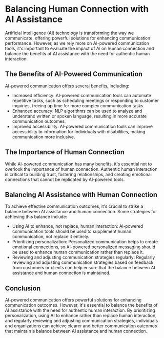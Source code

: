 Balancing Human Connection with AI Assistance
======================================================================================================

Artificial intelligence (AI) technology is transforming the way we communicate, offering powerful solutions for enhancing communication performance. However, as we rely more on AI-powered communication tools, it's important to evaluate the impact of AI on human connection and balance the benefits of AI assistance with the need for authentic human interaction.

The Benefits of AI-Powered Communication
----------------------------------------

AI-powered communication offers several benefits, including:

* Increased efficiency: AI-powered communication tools can automate repetitive tasks, such as scheduling meetings or responding to customer inquiries, freeing up time for more complex communication tasks.
* Enhanced accuracy: NLP algorithms can be used to analyze and understand written or spoken language, resulting in more accurate communication outcomes.
* Improved accessibility: AI-powered communication tools can improve accessibility to information for individuals with disabilities, making communication more inclusive.

The Importance of Human Connection
----------------------------------

While AI-powered communication has many benefits, it's essential not to overlook the importance of human connection. Authentic human interaction is critical to building trust, fostering relationships, and creating emotional connections that cannot be replicated by AI-powered tools.

Balancing AI Assistance with Human Connection
---------------------------------------------

To achieve effective communication outcomes, it's crucial to strike a balance between AI assistance and human connection. Some strategies for achieving this balance include:

* Using AI to enhance, not replace, human interaction: AI-powered communication tools should be used to supplement human communication, not replace it entirely.
* Prioritizing personalization: Personalized communication helps to create emotional connections, so AI-powered personalized messaging should be used to enhance human communication rather than replace it.
* Reviewing and adjusting communication strategies regularly: Regularly reviewing and adjusting communication strategies based on feedback from customers or clients can help ensure that the balance between AI assistance and human connection is maintained.

Conclusion
----------

AI-powered communication offers powerful solutions for enhancing communication outcomes. However, it's essential to balance the benefits of AI assistance with the need for authentic human interaction. By prioritizing personalization, using AI to enhance rather than replace human interaction, and regularly reviewing and adjusting communication strategies, individuals and organizations can achieve clearer and better communication outcomes that maintain a balance between AI assistance and human connection.
